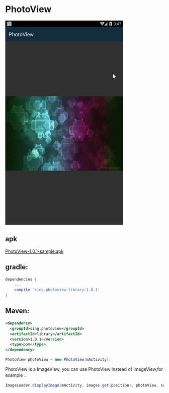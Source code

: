 # PhotoView    
 ![](./app/src/main/res/drawable-nodpi/demo.gif "")
## apk
[PhotoView-1.0.1-sample.apk](https://github.com/Sing1/PhotoView/blob/master/app/app-debug.apk)
## gradle:
```groovy
dependencies {
    ...
    compile 'sing.photoview:library:1.0.1'
}
```
## Maven:
```xml
<dependency>
  <groupId>sing.photoview</groupId>
  <artifactId>library</artifactId>
  <version>1.0.1</version>
  <type>pom</type>
</dependency>
``` 

```JAVA     
PhotoView photoView = new PhotoView(mActivity);
```
PhotoView is a ImageView, you can use PhotoView instead of ImageView,for example：
```JAVA 
ImageLoader.displayImage(mActivity, images.get(position), photoView, screenWidth, screenHeight);
```
